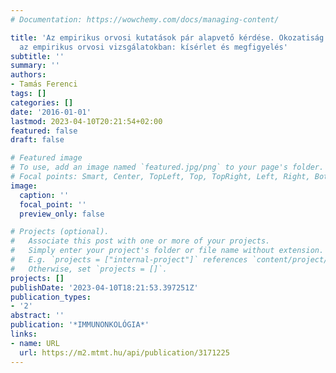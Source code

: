 ```yaml
---
# Documentation: https://wowchemy.com/docs/managing-content/

title: 'Az empirikus orvosi kutatások pár alapvető kérdése. Okozatiság és kutatása
  az empirikus orvosi vizsgálatokban: kísérlet és megfigyelés'
subtitle: ''
summary: ''
authors:
- Tamás Ferenci
tags: []
categories: []
date: '2016-01-01'
lastmod: 2023-04-10T20:21:54+02:00
featured: false
draft: false

# Featured image
# To use, add an image named `featured.jpg/png` to your page's folder.
# Focal points: Smart, Center, TopLeft, Top, TopRight, Left, Right, BottomLeft, Bottom, BottomRight.
image:
  caption: ''
  focal_point: ''
  preview_only: false

# Projects (optional).
#   Associate this post with one or more of your projects.
#   Simply enter your project's folder or file name without extension.
#   E.g. `projects = ["internal-project"]` references `content/project/deep-learning/index.md`.
#   Otherwise, set `projects = []`.
projects: []
publishDate: '2023-04-10T18:21:53.397251Z'
publication_types:
- '2'
abstract: ''
publication: '*IMMUNONKOLÓGIA*'
links:
- name: URL
  url: https://m2.mtmt.hu/api/publication/3171225
---
```

